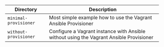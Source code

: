 Directory | Description
----------|-------------
`minimal-provisioner` | Most simple example how to use the Vagrant Ansible Provisioner
`without-provisioner` | Configure a Vagrant instance with Ansible without using the Vagrant Ansible Provisioner



